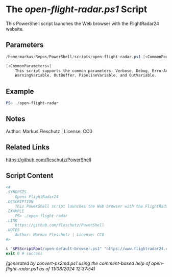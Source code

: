 The *open-flight-radar.ps1* Script
===========================

This PowerShell script launches the Web browser with the FlightRadar24 website.

Parameters
----------
```powershell
/home/markus/Repos/PowerShell/scripts/open-flight-radar.ps1 [<CommonParameters>]

[<CommonParameters>]
    This script supports the common parameters: Verbose, Debug, ErrorAction, ErrorVariable, WarningAction, 
    WarningVariable, OutBuffer, PipelineVariable, and OutVariable.
```

Example
-------
```powershell
PS> ./open-flight-radar

```

Notes
-----
Author: Markus Fleschutz | License: CC0

Related Links
-------------
https://github.com/fleschutz/PowerShell

Script Content
--------------
```powershell
<#
.SYNOPSIS
	Opens FlightRadar24
.DESCRIPTION
	This PowerShell script launches the Web browser with the FlightRadar24 website.
.EXAMPLE
	PS> ./open-flight-radar
.LINK
	https://github.com/fleschutz/PowerShell
.NOTES
	Author: Markus Fleschutz | License: CC0
#>

& "$PSScriptRoot/open-default-browser.ps1" "https://www.flightradar24.com"
exit 0 # success
```

*(generated by convert-ps2md.ps1 using the comment-based help of open-flight-radar.ps1 as of 11/08/2024 12:37:54)*
